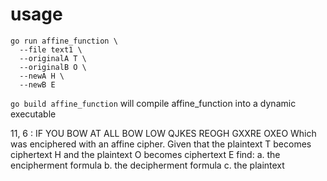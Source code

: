 # usage
```
go run affine_function \
  --file text1 \
  --originalA T \
  --originalB O \
  --newA H \
  --newB E
```

`go build affine_function` will compile affine_function into a dynamic executable

11, 6 : IF YOU BOW AT ALL BOW LOW
QJKES REOGH GXXRE OXEO
Which was enciphered with an affine cipher.
Given that the plaintext T becomes ciphertext H and the plaintext O becomes ciphertext E find:
  a. the encipherment formula
  b. the decipherment formula
  c. the plaintext
